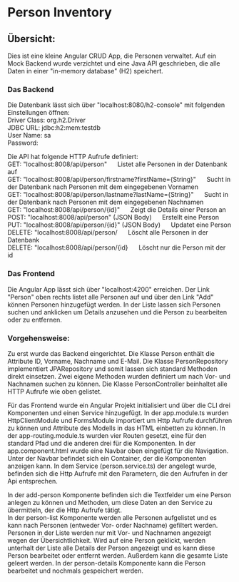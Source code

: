 # Person Inventory

## Übersicht:
Dies ist eine kleine Angular CRUD App, die Personen verwaltet. Auf ein Mock Backend wurde verzichtet und eine Java API geschrieben, die alle Daten in einer "in-memory database" (H2) speichert.

### Das Backend

Die Datenbank lässt sich über "localhost:8080/h2-console" mit folgenden Einstellungen öffnen:  
Driver Class: 	org.h2.Driver  
JDBC URL: 	jdbc:h2:mem:testdb  
User Name: 	sa  
Password:  

Die API hat folgende HTTP Aufrufe definiert:  
GET:	"localhost:8008/api/person"&nbsp;&nbsp;&nbsp;&nbsp;&nbsp;&nbsp;Listet alle Personen in der Datenbank auf  
GET:	"localhost:8008/api/person/firstname?firstName={String}"&nbsp;&nbsp;&nbsp;&nbsp;&nbsp;&nbsp;Sucht in der Datenbank nach Personen mit dem eingegebenen Vornamen  
GET:	"localhost:8008/api/person/lastname?lastName={String}"&nbsp;&nbsp;&nbsp;&nbsp;&nbsp;&nbsp;Sucht in der Datenbank nach Personen mit dem eingegebenen Nachnamen  
GET:	"localhost:8008/api/person/{id}"&nbsp;&nbsp;&nbsp;&nbsp;&nbsp;&nbsp;Zeigt die Details einer Person an  
POST:	"localhost:8008/api/person"	 (JSON Body)&nbsp;&nbsp;&nbsp;&nbsp;&nbsp;&nbsp;Erstellt eine Person  
PUT:	"localhost:8008/api/person/{id}" (JSON Body)&nbsp;&nbsp;&nbsp;&nbsp;&nbsp;&nbsp;Updatet eine Person  
DELETE:	"localhost:8008/api/person/&nbsp;&nbsp;&nbsp;&nbsp;&nbsp;&nbsp;Löscht alle Personen in der Datenbank  
DELETE: "localhost:8008/api/person/{id}&nbsp;&nbsp;&nbsp;&nbsp;&nbsp;&nbsp;Löscht nur die Person mit der id  



### Das Frontend 

Die Angular App lässt sich über "localhost:4200" erreichen. Der Link "Person" oben rechts listet alle Personen auf und über den Link "Add" können Personen hinzugefügt werden.
In der Liste lassen sich Personen suchen und anklicken um Details anzusehen und die Person zu bearbeiten oder zu entfernen.  


### Vorgehensweise:

Zu erst wurde das Backend eingerichtet. Die Klasse Person enthält die Attribute ID, Vorname, Nachname und E-Mail. Die Klasse PersonRepository implementiert JPARepository und somit lassen sich standard Methoden direkt einsetzen. Zwei eigene Methoden wurden definiert um nach Vor- und Nachnamen suchen zu können.
Die Klasse PersonController beinhaltet alle HTTP Aufrufe wie oben gelistet.  
  
Für das Frontend wurde ein Angular Projekt initialisiert und über die CLI drei Komponenten und einen Service hinzugefügt.
In der app.module.ts wurden HttpClientModule und FormsModule importiert um Http Aufrufe durchführen zu können und Attribute des Modells in das HTML einbetten zu können. In der app-routing.module.ts wurden vier Routen gesetzt, eine für den standard Pfad und die anderen drei für die Komponenten.
In der app.component.html wurde eine Navbar oben eingefügt für die Navigation. Unter der Navbar befindet sich ein Container, der die Komponenten anzeigen kann. In dem Service (person.service.ts) der angelegt wurde, befinden sich die Http Aufrufe mit den Parametern, die den Aufrufen in der Api entsprechen.  
  
In der add-person Komponente befinden sich die Textfelder um eine Person anlegen zu können und Methoden, um diese Daten an den Service zu übermitteln, der die Http Aufrufe tätigt.  
In der person-list Komponente werden alle Personen aufgelistet und es kann nach Personen (entweder Vor- order Nachname) gefiltert werden. Personen in der Liste werden nur mit Vor- und Nachnamen angezeigt wegen der Übersichtlichkeit. Wird auf eine Person geklickt, werden unterhalt der Liste alle Details der Person angezeigt und es kann diese Person bearbeitet oder entfernt werden. Außerdem kann die gesamte Liste geleert werden.
In der person-details Komponente kann die Person bearbeitet und nochmals gespeichert werden.
